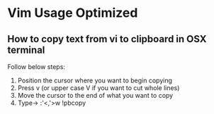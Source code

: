 # Vim Usage Optimized

## How to copy text from vi to clipboard in OSX terminal
Follow below steps:
 1. Position the cursor where you want to begin copying
 2. Press v (or upper case V if you want to cut whole lines)
 3. Move the cursor to the end of what you want to copy
 4. Type-> :'<,'>w !pbcopy
